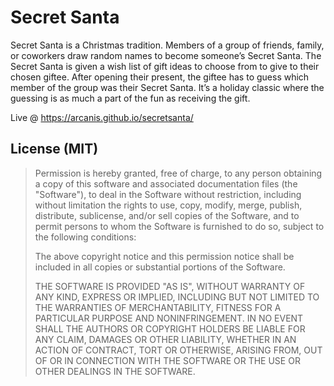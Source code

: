 # Secret Santa
Secret Santa is a Christmas tradition. Members of a group of friends, family, or coworkers draw random names to become someone’s Secret Santa. The Secret Santa is given a wish list of gift ideas to choose from to give to their chosen giftee. After opening their present, the giftee has to guess which member of the group was their Secret Santa. It’s a holiday classic where the guessing is as much a part of the fun as receiving the gift. 

Live @ https://arcanis.github.io/secretsanta/

## License (MIT)

> Permission is hereby granted, free of charge, to any person obtaining a copy of this software and associated documentation files (the "Software"), to deal in the Software without restriction, including without limitation the rights to use, copy, modify, merge, publish, distribute, sublicense, and/or sell copies of the Software, and to permit persons to whom the Software is furnished to do so, subject to the following conditions:
>
> The above copyright notice and this permission notice shall be included in all copies or substantial portions of the Software.
>
> THE SOFTWARE IS PROVIDED "AS IS", WITHOUT WARRANTY OF ANY KIND, EXPRESS OR IMPLIED, INCLUDING BUT NOT LIMITED TO THE WARRANTIES OF MERCHANTABILITY, FITNESS FOR A PARTICULAR PURPOSE AND NONINFRINGEMENT. IN NO EVENT SHALL THE AUTHORS OR COPYRIGHT HOLDERS BE LIABLE FOR ANY CLAIM, DAMAGES OR OTHER LIABILITY, WHETHER IN AN ACTION OF CONTRACT, TORT OR OTHERWISE, ARISING FROM, OUT OF OR IN CONNECTION WITH THE SOFTWARE OR THE USE OR OTHER DEALINGS IN THE SOFTWARE.
